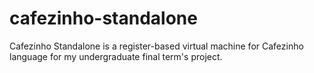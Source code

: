 # cafezinho-standalone
Cafezinho Standalone is a register-based virtual machine for Cafezinho language for my undergraduate final term's project.
